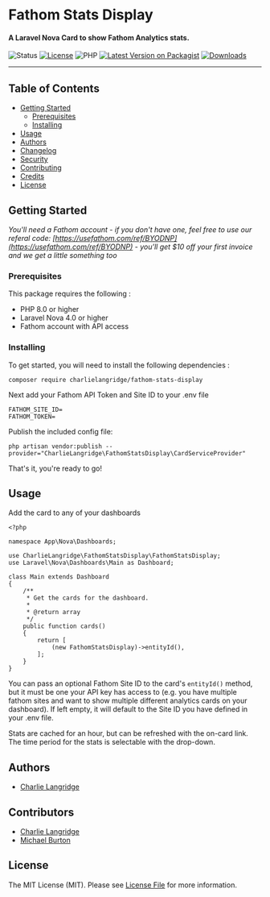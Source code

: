# Fathom Stats Display
#### A Laravel Nova Card to show Fathom Analytics stats.

<div align="left">

![Status](https://img.shields.io/badge/status-active-success.svg)
[![License](https://img.shields.io/badge/license-MIT-blue.svg)](/LICENSE)
![PHP](https://img.shields.io/badge/PHP-8.0-blue.svg)
[![Latest Version on Packagist](https://img.shields.io/packagist/v/charlielangridge/fathom-stats-display.svg)](https://packagist.org/packages/charlielangridge/fathom-stats-display)
[![Downloads](https://img.shields.io/packagist/dt/charlielangridge/fathom-stats-display.svg)](https://packagist.org/packages/charlielangridge/fathom-stats-display)
</div>

---

## Table of Contents

- [Getting Started](#getting_started)
    - [Prerequisites](#prerequisites)
    - [Installing](#installing)
- [Usage](#usage)
- [Authors](#authors)
- [Changelog](#changelog)
- [Security](#security)
- [Contributing](#contributing)
- [Credits](#credits)
- [License](#license)

## Getting Started <a name = "getting_started"></a>

*You'll need a Fathom account - if you don't have one, feel free to use our referal code: [https://usefathom.com/ref/BYODNP](https://usefathom.com/ref/BYODNP) - you'll get $10 off your first invoice and we get a little something too*

### Prerequisites

This package requires the following :

- PHP 8.0 or higher
- Laravel Nova 4.0 or higher
- Fathom account with API access

### Installing

To get started, you will need to install the following dependencies :

```
composer require charlielangridge/fathom-stats-display
```

Next add your Fathom API Token and Site ID to your .env file

```
FATHOM_SITE_ID=
FATHOM_TOKEN=
```

Publish the included config file:

```
php artisan vendor:publish --provider="CharlieLangridge\FathomStatsDisplay\CardServiceProvider"
```

That's it, you're ready to go!

## Usage <a name="usage"></a>

Add the card to any of your dashboards

```
<?php

namespace App\Nova\Dashboards;

use CharlieLangridge\FathomStatsDisplay\FathomStatsDisplay;
use Laravel\Nova\Dashboards\Main as Dashboard;

class Main extends Dashboard
{
    /**
     * Get the cards for the dashboard.
     *
     * @return array
     */
    public function cards()
    {
        return [
            (new FathomStatsDisplay)->entityId(),
        ];
    }
}
```

You can pass an optional Fathom Site ID to the card's `entityId()` method, but it must be one your API key has access to (e.g. you have multiple fathom sites and want to show multiple different analytics cards on your dashboard). If left empty, it will default to the Site ID you have defined in your .env file.

Stats are cached for an hour, but can be refreshed with the on-card link. The time period for the stats is selectable with the drop-down.

## Authors <a name = "authors"></a>

- [Charlie Langridge](https://github.com/charlielangridge)

## Contributors <a name = "contributors"></a>

- [Charlie Langridge](https://github.com/charlielangridge)
- [Michael Burton](https://github.com/MadMikeyB)

## License

The MIT License (MIT). Please see [License File](LICENSE.md) for more information.
